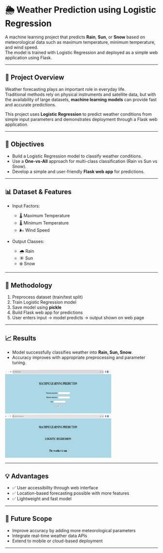 # 🌦️ Weather Prediction using Logistic Regression  

A machine learning project that predicts **Rain**, **Sun**, or **Snow** based on meteorological data such as maximum temperature, minimum temperature, and wind speed.  
The model is trained with Logistic Regression and deployed as a simple web application using Flask.  

---

## 📌 Project Overview  
Weather forecasting plays an important role in everyday life.  
Traditional methods rely on physical instruments and satellite data, but with the availability of large datasets, **machine learning models** can provide fast and accurate predictions.  

This project uses **Logistic Regression** to predict weather conditions from simple input parameters and demonstrates deployment through a Flask web application.  

---

## 🎯 Objectives  
- Build a Logistic Regression model to classify weather conditions.  
- Use a **One-vs-All** approach for multi-class classification (Rain vs Sun vs Snow).  
- Develop a simple and user-friendly **Flask web app** for predictions.  

---

## 📊 Dataset & Features  
- Input Factors:  
  - 🌡️ Maximum Temperature  
  - 🌡️ Minimum Temperature  
  - 🌬️ Wind Speed  

- Output Classes:  
  - 🌧️ Rain  
  - ☀️ Sun  
  - ❄️ Snow  

---

## 🧠 Methodology  
1. Preprocess dataset (train/test split)  
2. Train Logistic Regression model  
3. Save model using **pickle**  
4. Build Flask web app for predictions  
5. User enters input → model predicts → output shown on web page  

---

## 📈 Results  
- Model successfully classifies weather into **Rain, Sun, Snow**.  
- Accuracy improves with appropriate preprocessing and parameter tuning.  

<img src="https://github.com/Amruthakshaji2002/Weather-Prediction-Logistic-Regression/blob/main/prediction3.png" width="350">
<img src="https://github.com/Amruthakshaji2002/Weather-Prediction-Logistic-Regression/blob/main/prediction4.png" width="350">


---

## 💡 Advantages  
- ✅ User accessibility through web interface  
- ✅ Location-based forecasting possible with more features  
- ✅ Lightweight and fast model  

---

## 🔮 Future Scope  
- Improve accuracy by adding more meteorological parameters  
- Integrate real-time weather data APIs  
- Extend to mobile or cloud-based deployment  

---
